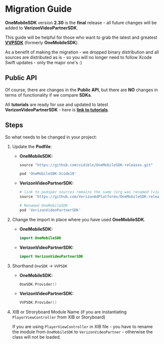 # Migration Guide

**OneMobileSDK** version **2.30** is the **final** release - all future changes will be added to **VerizonVideoPartnerSDK**.

This guide will be helpful for those who want to grab the latest and greatest [**VVPSDK**](https://github.com/VerizonAdPlatforms/VerizonVideoPartnerSDK-iOS) (formerly **OneMobileSDK**).

As a benefit of making the migration - we dropped binary distribution and all sources are distributed as is - so you will no longer need to follow Xcode Swift updates - only the major one's :)

## Public API

Of course, there are changes in the **Public API**, but there are **NO** changes in terms of functionality if we compare **SDKs**.

All **tutorials** are ready for use and updated to latest **VerizonVideoPartnerSDK** - here is [**link to tutorials**](https://github.com/VerizonAdPlatforms/VerizonVideoPartnerSDK-iOS/tree/master/tutorials).

## Steps

So what needs to be changed in your project:

1. Update the **Podfile**:
   - **OneMobileSDK:**
        ```ruby
        source "https://github.com/vidible/OneMobileSDK-releases.git"

        pod 'OneMobileSDK-Xcode10'
        ```
   - **VerizonVideoPartnerSDK:**
        ```ruby
        # link to podspec sources remains the same (org was renamed (vidible -> VerizonAdPlatforms) - but old link still works)
        source 'https://github.com/VerizonAdPlatforms/OneMobileSDK-releases-iOS.git'

        # Renamed OneMobileSDK
        pod 'VerizonVideoPartnerSDK'
        ```
2. Change the import in place where you have used **OneMobileSDK**.
    - **OneMobileSDK:**
        ```swift
        import OneMobileSDK
        ```
    - **VerizonVideoPartnerSDK:**
        ```swift
        import VerizonVideoPartnerSDK
        ``` 
3. Shorthand `OneSDK` -> `VVPSDK`
   - **OneMobileSDK:**
        ```swift
        OneSDK.Provider()
        ```
    - **VerizonVideoPartnerSDK:**
        ```swift
        VVPSDK.Provider()
        ``` 
4. XIB or Stroryboard Module Name (if you are instantiating `PlayerViewController` from XIB or Storyboard)

    If you are using `PlayerViewController` in XIB file - you have to rename the module from `OneMobileSDK` to `VerizonVideoPartner` - otherwise the class will not be loaded.
